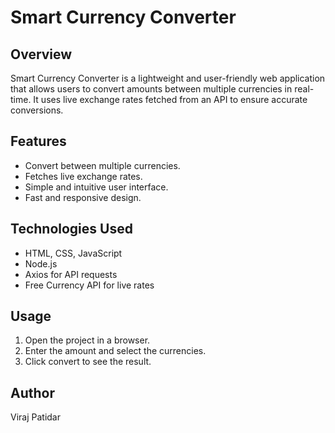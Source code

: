# Smart Currency Converter

## Overview
Smart Currency Converter is a lightweight and user-friendly web application that allows users to convert amounts between multiple currencies in real-time. It uses live exchange rates fetched from an API to ensure accurate conversions.

## Features
- Convert between multiple currencies.
- Fetches live exchange rates.
- Simple and intuitive user interface.
- Fast and responsive design.

## Technologies Used
- HTML, CSS, JavaScript
- Node.js
- Axios for API requests
- Free Currency API for live rates

## Usage
1. Open the project in a browser.
2. Enter the amount and select the currencies.
3. Click convert to see the result.

## Author
Viraj Patidar
